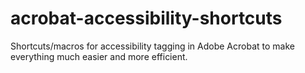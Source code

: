 # acrobat-accessibility-shortcuts
Shortcuts/macros for accessibility tagging in Adobe Acrobat to make everything much easier and more efficient.
